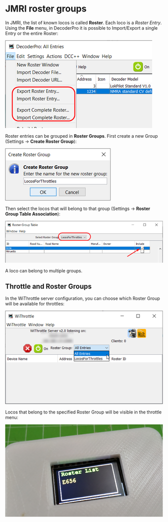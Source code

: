 # JMRI roster groups

In JMRI, the list of known locos is called **Roster**. Each loco is a *Roster Entry*.
Using the **File** menu, in DecoderPro it is possible to Import/Export a single Entry or the entire Roster:

![](https://github.com/lucadentella/espThrottle/raw/main/images/roster-impexp.png)

Roster entries can be grouped in **Roster Groups**.
First create a new Group (Settings -> **Create Roster Group**):

![](https://github.com/lucadentella/espThrottle/raw/main/images/new-roster-group.png)

Then select the locos that will belong to that group (Settings -> **Roster Group Table Association**):

![](https://github.com/lucadentella/espThrottle/raw/main/images/roster-locos.png)
 
A loco can belong to multiple groups.

## Throttle and Roster Groups

In the WiThrottle server configuration, you can choose which Roster Group will be available for throttles:

![](https://github.com/lucadentella/espThrottle/raw/main/images/roster-throttle.png)

Locos that belong to the specified Roster Group will be visible in the throttle menu:

![](https://github.com/lucadentella/espThrottle/raw/main/images/roster-throttle2.png)
